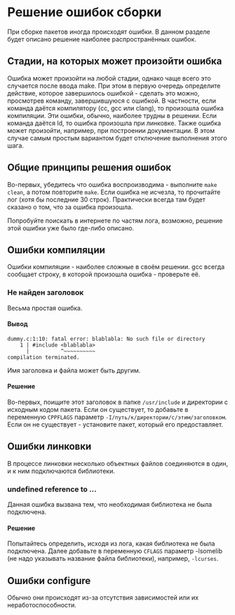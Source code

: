 # Решение ошибок сборки

При сборке пакетов иногда происходят ошибки.
В данном разделе будет описано решение наиболее распространённых ошибок.

## Стадии, на которых может произойти ошибка

Ошибка может произойти на любой стадии, однако чаще всего это случается после ввода make.
При этом в первую очередь определите действие, которое завершилось ошибкой - сделать это можно, просмотрев команду, завершившуюся с ошибкой.
В частности, если команда даётся компилятору (cc, gcc или clang), то произошла ошибка компиляции. Эти ошибки, обычно, наиболее трудны в решении.
Если команда даётся ld, то ошибка произошла при линковке.
Также ошибка может произойти, например, при построении документации. В этом случае самым простым вариантом будет отключение выполнения этого шага.

## Общие принципы решения ошибок

Во-первых, убедитесь что ошибка воспроизводима - выполните `make clean`, а потом повторите `make`.
Если ошибка не исчезла, то прочитайте лог (хотя бы последние 30 строк).
Практически всегда там будет сказано о том, что за ошибка произошла.

Попробуйте поискать в интернете по частям лога, возможно, решение этой ошибки уже было где-либо описано.

## Ошибки компиляции

Ошибки компиляции - наиболее сложные в своём решении.
gcc всегда сообщает строку, в которой произошла ошибка - проверьте её.

### Не найден заголовок

Весьма простая ошибка.

#### Вывод

```
dummy.c:1:10: fatal error: blablabla: No such file or directory
    1 | #include <blablabla>
      |          ^~~~~~~~~~~
compilation terminated.
```

Имя заголовка и файла может быть другим.

#### Решение

Во-первых, поищите этот заголовок в папке `/usr/include` и директории с исходным кодом пакета. Если он существует, то добавьте в переменную `CPPFLAGS` параметр `-I/путь/к/директории/с/этим/заголовком`. Если он не существует - установите пакет, который его предоставляет.

## Ошибки линковки

В процессе линковки несколько объектных файлов соединяются в один, и к ним подключаются библиотеки.

### undefined reference to ...

Данная ошибка вызвана тем, что необходимая библиотека не была подключена.

#### Решение

Попытайтесь определить, исходя из лога, какая библиотека не была подключена. Далее добавьте в переменную `CFLAGS` параметр -lsomelib (не надо указывать название файла библиотеки), например, `-lcurses`.

## Ошибки configure

Обычно они происходят из-за отсутствия зависимостей или их неработоспособности.
